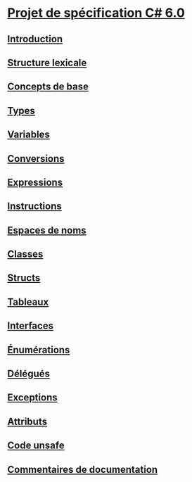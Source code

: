 # [Projet de spécification C# 6.0](index.md)
## [Introduction](../../../../_csharplang/spec/introduction.md)
## [Structure lexicale](../../../../_csharplang/spec/lexical-structure.md)
## [Concepts de base](../../../../_csharplang/spec/basic-concepts.md)
## [Types](../../../../_csharplang/spec/types.md)
## [Variables](../../../../_csharplang/spec/variables.md)
## [Conversions](../../../../_csharplang/spec/conversions.md)
## [Expressions](../../../../_csharplang/spec/expressions.md)
## [Instructions](../../../../_csharplang/spec/statements.md)
## [Espaces de noms](../../../../_csharplang/spec/namespaces.md)
## [Classes](../../../../_csharplang/spec/classes.md)
## [Structs](../../../../_csharplang/spec/structs.md)
## [Tableaux](../../../../_csharplang/spec/arrays.md)
## [Interfaces](../../../../_csharplang/spec/interfaces.md)
## [Énumérations](../../../../_csharplang/spec/enums.md)
## [Délégués](../../../../_csharplang/spec/delegates.md)
## [Exceptions](../../../../_csharplang/spec/exceptions.md)
## [Attributs](../../../../_csharplang/spec/attributes.md)
## [Code unsafe](../../../../_csharplang/spec/unsafe-code.md)
## [Commentaires de documentation](../../../../_csharplang/spec/documentation-comments.md)
